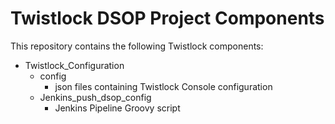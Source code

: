 # Twistlock DSOP Project Components
This repository contains the following Twistlock components:
- Twistlock_Configuration
  - config
    - json files containing Twistlock Console configuration
  - Jenkins_push_dsop_config
    - Jenkins Pipeline Groovy script 
